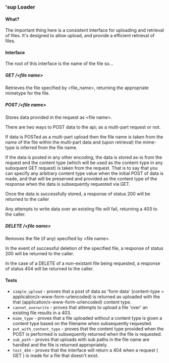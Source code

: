 ### 'sup Loader

#### What?

The important thing here is a consistent interface for uploading and 
retrieval of files.  It's designed to allow upload, and provide a 
efficient retrieval of files.

#### Interface

The root of this interface is the name of the file so...

##### GET /\<file name\>

Retrieves the file specified by <file_name>, returning the appropriate 
mimetype for the file.

##### POST /\<file name\> 
Stores data provided in the request as \<file name\>.

There are two ways to POST data to the api; as a multi-part request
or not.

If data is POSTed as a multi-part upload then the file name
is taken from the name of the file within the multi-part data and
(upon retrieval) the mime-type is inferred from the file name.

If the data is posted in any other encoding, the data is stored as-is
from the request and the content type (which will be used as the
content-type in any subsquent GET request) is taken from the request.
That is to say that you can specify any arbitrary content type value
when the initial POST of data is made, and that will be preserved and
provided as the content type of the response when the data is subsequently
requested via GET.

Once the data is successfully stored, a response of status 200 will
be returned to the caller

Any attempts to write data over an existing file will fail, returning
a 403 to the caller.

##### DELETE /\<file name\>
Removes the file (if any) specified by \<file name\>.

In the event of successful deletion of the specified file, a response
of status 200 will be returned to the caller.

In the case of a DELETE of a non-existant file being requested, a 
response of status 404 will be returned to the caller.

#### Tests

* `simple_upload` - proves that a post of data as 'form data' (content-type = application/x-www-form-urlencoded) is returned as uploaded with the that (application/x-www-form-urlencoded) content type.
* `cannot_overwrite` - proves that attempts to upload a file 'over' an existing file results in a 403.
* `mime_type` - proves that a file uploaded without a content type is given a content type based on the filename when subsequently requested.
* `put_with_content_type` - proves that the content type provided when the POST is performed is subsequently returned when the file is requested.
* `sub_path` - proves that uploads with sub paths in the file name are handled and the file is returned appropriately. 
* `test_404` - proves that the interface will return a 404 when a request ( GET ) is made for a file that doesn't exist.
